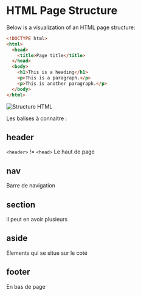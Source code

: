 # HTML Page Structure

Below is a visualization of an HTML page structure:

```html
<!DOCTYPE html>
<html>
  <head>
    <title>Page title</title>
  </head>
  <body>
    <h1>This is a heading</h1>
    <p>This is a paragraph.</p>
    <p>This is another paragraph.</p>
  </body>
</html>
```
![Structure HTML](https://m5designstudio.com/wp-content/uploads/2013/01/HTML5_website_structure.jpg)


Les balises à connaitre :

## header

`<header>` != `<head>`
Le haut de page

## nav

Barre de navigation

## section

il peut en avoir plusieurs

## aside

Elements qui se situe sur le coté


## footer

En bas de page
